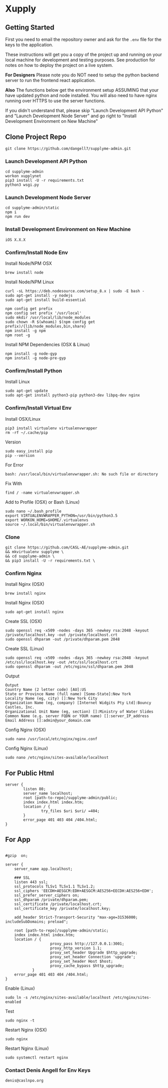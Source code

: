 # Xupply

## Getting Started

First you need to email the repository owner and ask for the `.env` file for the keys to the application.

These instructions will get you a copy of the project up and running on your local machine for development and testing purposes. See production for notes on how to deploy the project on a live system.

**For Designers** Please note you do NOT need to setup the python backend server to run the frontend react application.

**Also** The functions below get the environment setup ASSUMING that your have updated python and node installed. You will also need to have nginx running over HTTPS to use the server functions.

If you didn't understand that, please skip "Launch Development API Python" and "Launch Development Node Server" and go right to "Install Development Environment on New Machine"

## Clone Project Repo
```
git clone https://github.com/dangell7/supplyme-admin.git
```

### Launch Development API Python

```
cd supplyme-admin
workon xupplynet
pip3 install -U -r requirements.txt
python3 wsgi.py
```

### Launch Development Node Server

```
cd supplyme-admin/static
npm i
npm run dev
```

### Install Development Environment on New Machine

```
iOS X.X.X
```

### Confirm/Install Node Env
Install Node/NPM OSX

```
brew install node
```

Install Node/NPM Linux

```
curl -sL https://deb.nodesource.com/setup_8.x | sudo -E bash -
sudo apt-get install -y nodejs
sudo apt-get install build-essential
```

```
npm config get prefix
npm config set prefix '/usr/local'
sudo mkdir /usr/local/lib/node_modules
sudo chown -R $(whoami) $(npm config get prefix)/{lib/node_modules,bin,share}
npm install -g npm
npm root -g
```

Install NPM Dependencies (OSX & Linux)

```
npm install -g node-gyp
npm install -g node-pre-gyp
```

### Confirm/Install Python
Install Linux

```
sudo apt-get update
sudo apt-get install python3-pip python3-dev libpq-dev nginx
```

### Confirm/Install Virtual Env
Install OSX/Linux
```
pip3 install virtualenv virtualenvwrapper
rm -rf ~/.cache/pip
```
Version
```
sudo easy_install pip
pip --version
```
For Error
```
bash: /usr/local/bin/virtualenvwrapper.sh: No such file or directory
```
Fix With
```
find / -name virtualenvwrapper.sh
```
Add to Profile (OSX) or Bash (Linux)
```
sudo nano ~/.bash_profile
export VIRTUALENVWRAPPER_PYTHON=/usr/bin/python3.5
export WORKON_HOME=$HOME/.virtualenvs
source ~/.local/bin/virtualenvwrapper.sh
```
### Clone
```
git clone https://github.com/CASL-AE/supplyme-admin.git
&& mkvirtualenv supplyme \
&& cd supplyme-admin \
&& pip3 install -U -r requirements.txt \
```
### Confirm Nginx
Install Nginx (OSX)
```
brew install nginx
```

Install Nginx (OSX)
```
sudo apt-get install nginx
```

Create SSL (OSX)
```
sudo openssl req -x509 -nodes -days 365 -newkey rsa:2048 -keyout /private/localhost.key -out /private/localhost.crt
sudo openssl dhparam -out /private/dhparam.pem 2048
```

Create SSL (Linux)
```
sudo openssl req -x509 -nodes -days 365 -newkey rsa:2048 -keyout /etc/ssl/localhost.key -out /etc/ssl/localhost.crt
sudo openssl dhparam -out /etc/nginx/ssl/dhparam.pem 2048
```

Output
```
Output
Country Name (2 letter code) [AU]:US
State or Province Name (full name) [Some-State]:New York
Locality Name (eg, city) []:New York City
Organization Name (eg, company) [Internet Widgits Pty Ltd]:Bouncy Castles, Inc.
Organizational Unit Name (eg, section) []:Ministry of Water Slides
Common Name (e.g. server FQDN or YOUR name) []:server_IP_address
Email Address []:admin@your_domain.com
```

Config Nginx (OSX)
```
sudo nano /usr/local/etc/nginx/nginx.conf
```

Config Nginx (Linux)
```
sudo nano /etc/nginx/sites-available/localhost
```

## For Public Html
```
server {
        listen 80;
        server_name localhost;
        root [path-to-repo]/supplyme-admin/public;
        index index.html index.htm;
        location / {
                try_files $uri $uri/ =404;
        }
        error_page 401 403 404 /404.html;
}
```

## For App
```

#gzip  on;

server {
    server_name app.localhost;

    ### SSL
    listen 443 ssl;
    ssl_protocols TLSv1 TLSv1.1 TLSv1.2;
    ssl_ciphers 'EECDH+AESGCM:EDH+AESGCM:AES256+EECDH:AES256+EDH';
    ssl_prefer_server_ciphers on;
    ssl_dhparam /private/dhparam.pem;
    ssl_certificate /private/localhost.crt;
    ssl_certificate_key /private/localhost.key;

    add_header Strict-Transport-Security "max-age=31536000; includeSubDomains; preload";

    root [path-to-repo]/supplyme-admin/static;
    index index.html index.htm;
    location / {
                    proxy_pass http://127.0.0.1:3001;
                    proxy_http_version 1.1;
                    proxy_set_header Upgrade $http_upgrade;
                    proxy_set_header Connection 'upgrade';
                    proxy_set_header Host $host;
                    proxy_cache_bypass $http_upgrade;
            }
    error_page 401 403 404 /404.html;
}
```

Enable (Linux)

```
sudo ln -s /etc/nginx/sites-available/localhost /etc/nginx/sites-enabled
```

Test
```
sudo nginx -t
```
Restart Nginx (OSX)
```
sudo nginx
```

Restart Nginx (Linux)
```
sudo systemctl restart nginx
```


### Contact Denis Angell for Env Keys

```
denis@caslnpo.org
```
